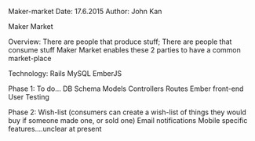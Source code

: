 Maker-market
Date: 17.6.2015 Author: John Kan

Maker Market

Overview: There are people that produce stuff; There are people that consume stuff Maker Market enables these 2 parties to have a common market-place

Technology: Rails MySQL EmberJS

Phase 1: To do... DB Schema Models Controllers Routes Ember front-end User Testing

Phase 2: Wish-list (consumers can create a wish-list of things they would buy if someone made one, or sold one) Email notifications Mobile specific features....unclear at present
